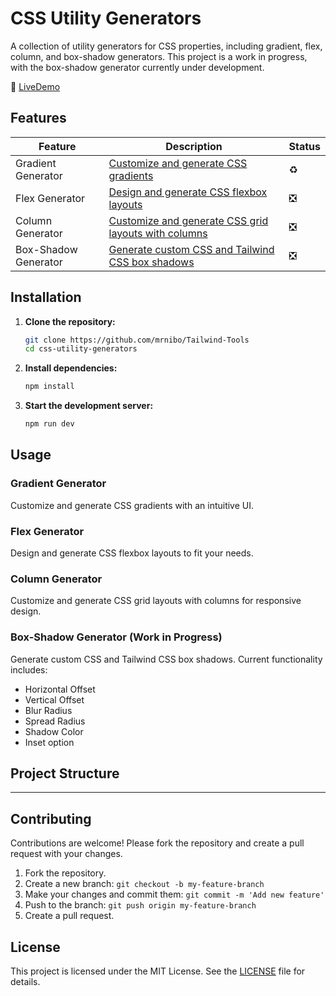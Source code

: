 # CSS Utility Generators

A collection of utility generators for CSS properties, including gradient, flex, column, and box-shadow generators. This project is a work in progress, with the box-shadow generator currently under development.

🔴 [LiveDemo](https://nibotailwindtools.netlify.app)

## Features

| Feature              | Description                                                               | Status |
| -------------------- | ------------------------------------------------------------------------- | ------ |
| Gradient Generator   | [Customize and generate CSS gradients](#gradient-generator)               | ♻️     |
| Flex Generator       | [Design and generate CSS flexbox layouts](#flex-generator)                | ❎     |
| Column Generator     | [Customize and generate CSS grid layouts with columns](#column-generator) | ❎     |
| Box-Shadow Generator | [Generate custom CSS and Tailwind CSS box shadows](#box-shadow-generator) | ❎     |

## Installation

1. **Clone the repository:**

   ```bash
   git clone https://github.com/mrnibo/Tailwind-Tools
   cd css-utility-generators

   ```

2. **Install dependencies:**

   ```bash
   npm install

   ```

3. **Start the development server:**

   ```bash
   npm run dev
   ```

## Usage

### Gradient Generator

Customize and generate CSS gradients with an intuitive UI.

### Flex Generator

Design and generate CSS flexbox layouts to fit your needs.

### Column Generator

Customize and generate CSS grid layouts with columns for responsive design.

### Box-Shadow Generator (Work in Progress)

Generate custom CSS and Tailwind CSS box shadows. Current functionality includes:

- Horizontal Offset
- Vertical Offset
- Blur Radius
- Spread Radius
- Shadow Color
- Inset option

## Project Structure

---

## Contributing

Contributions are welcome! Please fork the repository and create a pull request with your changes.

1. Fork the repository.
2. Create a new branch: `git checkout -b my-feature-branch`
3. Make your changes and commit them: `git commit -m 'Add new feature'`
4. Push to the branch: `git push origin my-feature-branch`
5. Create a pull request.

## License

This project is licensed under the MIT License. See the [LICENSE](LICENSE) file for details.
